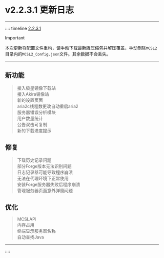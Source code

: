 # v2.2.3.1 更新日志  

___
:::: timeline [2.2.3.1](https://github.com/MCSLTeam/MCSL2/releases/tag/v2.2.3.1)  

> [!IMPORTANT]  
> 本次更新将配置文件重构，请手动下载最新版压缩包并解压覆盖，手动删除`MCSL2`目录内的`MCSL2_Config.json`文件。其余数据不会丢失。  
___

## 新功能  

> 接入极星镜像下载站  
> 接入Akira镜像站  
> 新的设置页面  
> aria2c线程数更改自动重启aria2  
> 服务器错误分析模块  
> 用户数量统计  
> 公告双击可复制  
> 新的下载进度提示  

## 修复  

> 下载历史记录问题  
> 部分Forge版本无法识别问题  
> 日志记录器可能导致程序崩溃  
> 无法在代理环境下正常使用  
> 安装Forge服务器失败后程序崩溃  
> 管理服务器页面意外弹窗问题  

## 优化  

> MCSLAPI  
> 内存占用  
> 终端显示服务器名称  
> 自动查找Java  

___
::::
